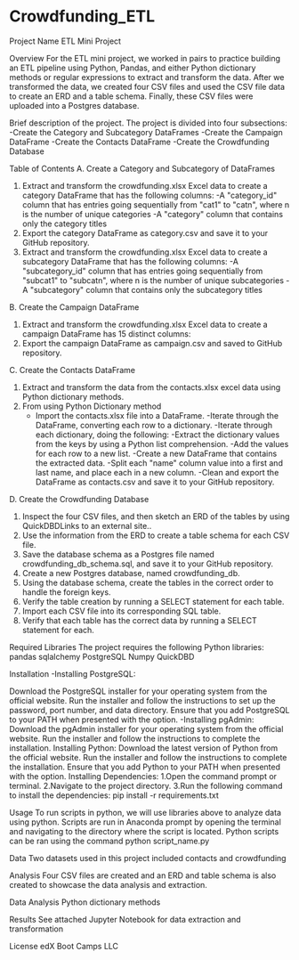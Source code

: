 # Crowdfunding_ETL
Project Name
ETL Mini Project

Overview
For the ETL mini project, we worked in pairs to practice building an ETL pipeline using Python, Pandas, and either Python dictionary methods or regular expressions to extract and transform the data. 
After we transformed the data, we created four CSV files and used the CSV file data to create an ERD and a table schema. Finally, these CSV files were uploaded into a Postgres database.

Brief description of the project.
The project is divided into four subsections:
    -Create the Category and Subcategory DataFrames
    -Create the Campaign DataFrame
    -Create the Contacts DataFrame
    -Create the Crowdfunding Database

Table of Contents
A. Create a Category and Subcategory of DataFrames
1. Extract and transform the crowdfunding.xlsx Excel data to create a category DataFrame that has the following columns:
   -A "category_id" column that has entries going sequentially from "cat1" to "catn", where n is the number of unique categories
   -A "category" column that contains only the category titles
2. Export the category DataFrame as category.csv and save it to your GitHub repository.
3. Extract and transform the crowdfunding.xlsx Excel data to create a subcategory DataFrame that has the following columns:
   -A "subcategory_id" column that has entries going sequentially from "subcat1" to "subcatn", where n is the number of unique subcategories
   -A "subcategory" column that contains only the subcategory titles

B. Create the Campaign DataFrame
1. Extract and transform the crowdfunding.xlsx Excel data to create a campaign DataFrame has 15 distinct columns:
2. Export the campaign DataFrame as campaign.csv and saved to GitHub repository.

C. Create the Contacts DataFrame
1. Extract and transform the data from the contacts.xlsx excel data using Python dictionary methods.
2. From using Python Dictionary method
     - Import the contacts.xlsx file into a DataFrame.
     -Iterate through the DataFrame, converting each row to a dictionary.
     -Iterate through each dictionary, doing the following:
     -Extract the dictionary values from the keys by using a Python list comprehension.
     -Add the values for each row to a new list.
     -Create a new DataFrame that contains the extracted data.
     -Split each "name" column value into a first and last name, and place each in a new column.
     -Clean and export the DataFrame as contacts.csv and save it to your GitHub repository.

D. Create the Crowdfunding Database
1. Inspect the four CSV files, and then sketch an ERD of the tables by using QuickDBDLinks to an external site..
2. Use the information from the ERD to create a table schema for each CSV file.
3. Save the database schema as a Postgres file named crowdfunding_db_schema.sql, and save it to your GitHub repository.
4. Create a new Postgres database, named crowdfunding_db.
5. Using the database schema, create the tables in the correct order to handle the foreign keys.
6. Verify the table creation by running a SELECT statement for each table.
7. Import each CSV file into its corresponding SQL table.
8. Verify that each table has the correct data by running a SELECT statement for each.

Required Libraries
The project requires the following Python libraries:
pandas
sqlalchemy
PostgreSQL
Numpy
QuickDBD

Installation
-Installing PostgreSQL:

Download the PostgreSQL installer for your operating system from the official website.
Run the installer and follow the instructions to set up the password, port number, and data directory.
Ensure that you add PostgreSQL to your PATH when presented with the option. -Installing pgAdmin:
Download the pgAdmin installer for your operating system from the official website.
Run the installer and follow the instructions to complete the installation.
Installing Python:
Download the latest version of Python from the official website.
Run the installer and follow the instructions to complete the installation.
Ensure that you add Python to your PATH when presented with the option.
Installing Dependencies: 1.Open the command prompt or terminal. 2.Navigate to the project directory. 3.Run the following command to install the dependencies: pip install -r requirements.txt

Usage
To run scripts in python, we will use libraries above to analyze data using python. Scripts are run in Anaconda prompt by opening the terminal and navigating to the directory where the script is located. Python scripts can be ran using the command python script_name.py

Data
Two datasets used in this project included contacts and crowdfunding

Analysis
Four CSV files are created and an ERD and table schema is also created to showcase the data analysis and extraction.

Data Analysis
Python dictionary methods 

Results
See attached Jupyter Notebook for data extraction and transformation

License
edX Boot Camps LLC
